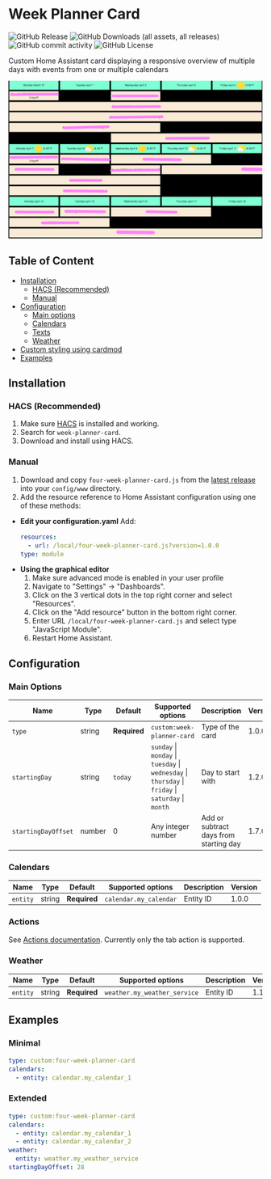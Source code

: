# Week Planner Card

![GitHub Release](https://img.shields.io/github/v/release/NH-Pro-Wifi/four-week-planner-card)
![GitHub Downloads (all assets, all releases)](https://img.shields.io/github/downloads/NH-Pro-Wifi/four-week-planner-card/total)
![GitHub commit activity](https://img.shields.io/github/commit-activity/y/NH-Pro-Wifi/four-week-planner-card)
![GitHub License](https://img.shields.io/github/license/NH-Pro-Wifi/four-week-planner-card)

Custom Home Assistant card displaying a responsive overview of multiple days with events from one or multiple calendars

![Example Four Week Planner Cards](examples/example.png)

## Table of Content

- [Installation](#installation)
  - [HACS (Recommended)](#hacs-recommended)
  - [Manual](#manual)
- [Configuration](#configuration)
  - [Main options](#main-options)
  - [Calendars](#calendars)
  - [Texts](#texts)
  - [Weather](#weather)
- [Custom styling using cardmod](#custom-styling-using-cardmod)
- [Examples](#examples)

## Installation

### HACS (Recommended)

1. Make sure [HACS](https://hacs.xyz) is installed and working.
2. Search for `week-planner-card`.
3. Download and install using HACS.

### Manual

1. Download and copy `four-week-planner-card.js` from the [latest release](https://github.com/NH-Pro-Wifi/four-week-planner-card/releases/latest) into your `config/www` directory.
2. Add the resource reference to Home Assistant configuration using one of these methods:
  - **Edit your configuration.yaml**
    Add:
    ```yaml
    resources:
      - url: /local/four-week-planner-card.js?version=1.0.0
    type: module
    ```
  - **Using the graphical editor**
    1. Make sure advanced mode is enabled in your user profile
    2. Navigate to "Settings" -> "Dashboards".
    3. Click on the 3 vertical dots in the top right corner and select "Resources".
    4. Click on the "Add resource" button in the bottom right corner.
    5. Enter URL `/local/four-week-planner-card.js` and select type "JavaScript Module".
    6. Restart Home Assistant.


## Configuration

### Main Options

| Name                     | Type             | Default                                            | Supported options                                                                                                                           | Description                                                                            | Version |
|--------------------------|------------------|----------------------------------------------------|---------------------------------------------------------------------------------------------------------------------------------------------|----------------------------------------------------------------------------------------|---------|
| `type`                   | string           | **Required**                                       | `custom:week-planner-card`                                                                                                                  | Type of the card                                                                       | 1.0.0   |
| `startingDay`            | string           | `today`                                            | `sunday` \| `monday` \| `tuesday` \| `wednesday` \| `thursday` \| `friday` \| `saturday` \| `month` | Day to start with                                                                      | 1.2.0   |
| `startingDayOffset`      | number           | 0                                                  | Any integer number                                                                                                                          | Add or subtract days from starting day                                                 | 1.7.0   |

### Calendars

| Name              | Type    | Default      | Supported options      | Description                                            | Version |
|-------------------|---------|--------------|------------------------|--------------------------------------------------------|---------|
| `entity`          | string  | **Required** | `calendar.my_calendar` | Entity ID                                              | 1.0.0   |


### Actions
See [Actions documentation](https://www.home-assistant.io/dashboards/actions/). Currently only the tab action is supported.

### Weather

| Name                 | Type    | Default      | Supported options            | Description                                                                    | Version |
|----------------------|---------|--------------|------------------------------|--------------------------------------------------------------------------------|---------|
| `entity`             | string  | **Required** | `weather.my_weather_service` | Entity ID                                                                      | 1.1.0   |

## Examples

### Minimal

```yaml
type: custom:four-week-planner-card
calendars:
  - entity: calendar.my_calendar_1
```

### Extended

```yaml
type: custom:four-week-planner-card
calendars:
  - entity: calendar.my_calendar_1
  - entity: calendar.my_calendar_2
weather:
  entity: weather.my_weather_service
startingDayOffset: 28
```
